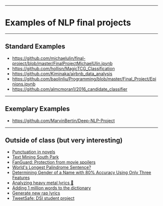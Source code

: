 ----
Examples of NLP final projects
====

----
Standard Examples
---
- https://github.com/michaelulin/final-project/blob/master/FinalProjectMichaelUlin.ipynb
- https://github.com/hollisn/MagicTCG_Classification
- https://github.com/Kiminaka/airbnb_data_analysis
- https://github.com/baolinliu/Programming/blob/master/Final_Project/Epinions.ipynb
- https://github.com/almcmoran1/2016_candidate_classifier

----
Exemplary Examples
----
- https://github.com/MarvinBertin/Deep-NLP-Project

----
Outside of class (but very interesting)
----

- [Punctuation in novels](https://medium.com/@neuroecology/punctuation-in-novels-8f316d542ec4#.9hisbnk28)
- [Text Mining South Park](http://kaylinwalker.com/text-mining-south-park/)
- [FanGuard: Protection from movie spoilers](http://www.insightdatascience.com/blog/fanguard.html)
- [World's Longest Palindrome Sentence?](http://norvig.com/palindrome.html)
- [Determining Gender of a Name with 80% Accuracy Using Only Three Features](http://blog.ayoungprogrammer.com/2016/04/determining-gender-of-name-with-80.html)
- [Analyzing heavy metal lyrics 🤘](http://www.degeneratestate.org/posts/2016/Apr/20/heavy-metal-and-natural-language-processing-part-1/)
- [Adding 1 million words to the dictionary](https://www.youtube.com/watch?v=sum5Hq2FTsw)
- [Generate new rap lyrics](https://github.com/iluxonchik/lyricist)
- [TweetSafe: DSI student project](http://tweetsafe.us-east-1.elasticbeanstalk.com/)